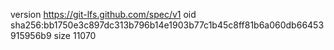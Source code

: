 version https://git-lfs.github.com/spec/v1
oid sha256:bb1750e3c897dc313b796b14e1903b77c1b45c8ff81b6a060db66453915956b9
size 11070
